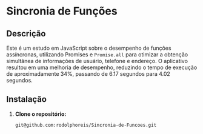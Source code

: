 # Sincronia de Funções

## Descrição

Este é um estudo em JavaScript sobre o desempenho de funções assíncronas, utilizando Promises e `Promise.all` para otimizar a obtenção simultânea de informações de usuário, telefone e endereço. O aplicativo resultou em uma melhoria de desempenho, reduzindo o tempo de execução de aproximadamente 34%, passando de 6.17 segundos para 4.02 segundos.

## Instalação

1. **Clone o repositório:**

   ```bash
   git@github.com:rodolphoreis/Sincronia-de-Funcoes.git
